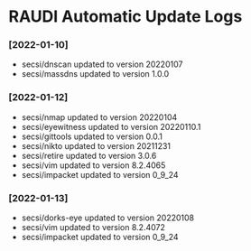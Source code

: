 # RAUDI Automatic Update Logs

### [2022-01-10]
- secsi/dnscan updated to version 20220107
- secsi/massdns updated to version 1.0.0
### [2022-01-12]
- secsi/nmap updated to version 20220104
- secsi/eyewitness updated to version 20220110.1
- secsi/gittools updated to version 0.0.1
- secsi/nikto updated to version 20211231
- secsi/retire updated to version 3.0.6
- secsi/vim updated to version 8.2.4065
- secsi/impacket updated to version 0_9_24

### [2022-01-13]
- secsi/dorks-eye updated to version 20220108
- secsi/vim updated to version 8.2.4072
- secsi/impacket updated to version 0_9_24
